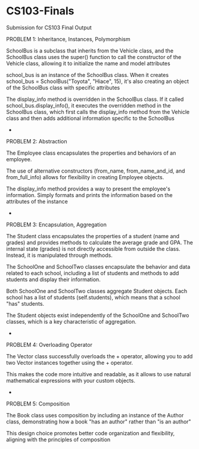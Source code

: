 # CS103-Finals
Submission for CS103 Final Output

PROBLEM 1: Inheritance, Instances, Polymorphism

SchoolBus is a subclass that inherits from the Vehicle class, and the SchoolBus class uses the super() function to call the constructor of the Vehicle class, allowing it to initialize the name and model attributes

school_bus is an instance of the SchoolBus class. When it creates school_bus = SchoolBus("Toyota", "Hiace", 15), it's also creating an object of the SchoolBus class with specific attributes

The display_info method is overridden in the SchoolBus class. If it called school_bus.display_info(), it executes the overridden method in the SchoolBus class, which first calls the display_info method from the Vehicle class and then adds additional information specific to the SchoolBus

-

PROBLEM 2: Abstraction

The Employee class encapsulates the properties and behaviors of an employee. 

The use of alternative constructors (from_name, from_name_and_id, and from_full_info) allows for flexibility in creating Employee objects.

The display_info method provides a way to present the employee's information. Simply formats and prints the information based on the attributes of the instance

-

PROBLEM 3: Encapsulation, Aggregation

The Student class encapsulates the properties of a student (name and grades) and provides methods to calculate the average grade and GPA. The internal state (grades) is not directly accessible from outside the class. Instead, it is manipulated through methods.

The SchoolOne and SchoolTwo classes encapsulate the behavior and data related to each school, including a list of students and methods to add students and display their information.

Both SchoolOne and SchoolTwo classes aggregate Student objects. Each school has a list of students (self.students), which means that a school "has" students. 

The Student objects exist independently of the SchoolOne and SchoolTwo classes, which is a key characteristic of aggregation.

-

PROBLEM 4: Overloading Operator

The Vector class successfully overloads the + operator, allowing you to add two Vector instances together using the + operator.

This makes the code more intuitive and readable, as it allows to use natural mathematical expressions with your custom objects.

-

PROBLEM 5: Composition

The Book class uses composition by including an instance of the Author class, demonstrating how a book "has an author" rather than "is an author"

This design choice promotes better code organization and flexibility, aligning with the principles of composition
